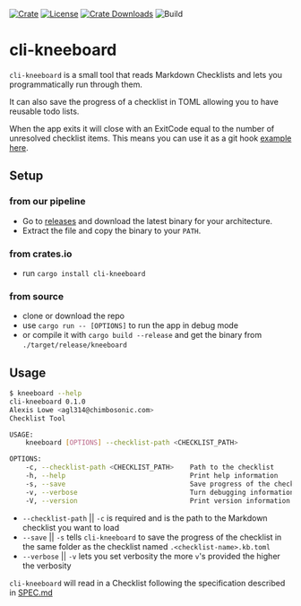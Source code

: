 [![Crate][crate_img]][crate]
[![License][license_img]][license_file]
[![Crate Downloads][downloads_img]][crate]
![Build][actions]

# cli-kneeboard
`cli-kneeboard` is a small tool that reads Markdown Checklists and lets you programmatically run through them.

It can also save the progress of a checklist in TOML allowing you to have reusable todo lists.

When the app exits it will close with an ExitCode equal to the number of unresolved checklist items. This means you can use it as a git hook [example here](./hooks/pre-commit).

## Setup

### from our pipeline
- Go to [releases](https://github.com/chimbosonic/cli-kneeboard/releases) and download the latest binary for your architecture.
- Extract the file and copy the binary to your `PATH`.

### from crates.io
- run `cargo install cli-kneeboard`

### from source
- clone or download the repo
- use `cargo run -- [OPTIONS]` to run the app in debug mode
- or compile it with `cargo build --release` and get the binary from `./target/release/kneeboard`

## Usage

```bash
$ kneeboard --help
cli-kneeboard 0.1.0
Alexis Lowe <agl314@chimbosonic.com>
Checklist Tool

USAGE:
    kneeboard [OPTIONS] --checklist-path <CHECKLIST_PATH>

OPTIONS:
    -c, --checklist-path <CHECKLIST_PATH>    Path to the checklist
    -h, --help                               Print help information
    -s, --save                               Save progress of the checklist
    -v, --verbose                            Turn debugging information on
    -V, --version                            Print version information
```

- `--checklist-path` || `-c` is required and is the path to the Markdown checklist you want to load
- `--save` || `-s` tells `cli-kneeboard` to save the progress of the checklist in the same folder as the checklist named `.<checklist-name>.kb.toml`
- `--verbose` || `-v` lets you set verbosity the more `v`'s provided the higher the verbosity

`cli-kneeboard` will read in a Checklist following the specification described in [SPEC.md](./SPEC.md)

<!-- Badges -->
[crate]: https://crates.io/crates/cli-kneeboard "Crate Link"
[crate_img]: https://img.shields.io/crates/v/cli-kneeboard.svg?logo=rust "Crate Page"
[downloads_img]: https://img.shields.io/crates/dv/cli-kneeboard.svg?logo=rust "Crate Downloads"
[license_file]: https://github.com/chimbosonic/cli-kneeboard/blob/master/LICENSE "License File"
[license_img]: https://img.shields.io/crates/l/cli-kneeboard.svg "License Display"
[actions]: https://github.com/chimbosonic/cli-kneeboard/actions/workflows/build.yml/badge.svg